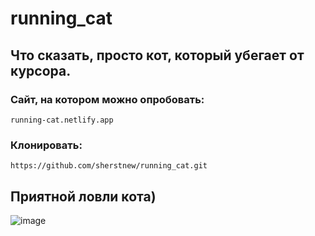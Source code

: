 # running_cat
## Что сказать, просто кот, который убегает от курсора.
### Сайт, на котором можно опробовать:
```
running-cat.netlify.app
```
### Клонировать:
```
https://github.com/sherstnew/running_cat.git
```
 ## Приятной ловли кота)
![image](https://user-images.githubusercontent.com/88676144/168468092-fa6019d6-8342-4da5-8f42-98c9b9ebfec8.png)
 
